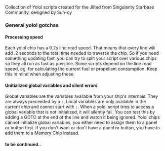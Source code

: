 Collection of Yolol scripts created for the Jilted from Singularity Starbase Community, designed by Sun-cy

### General yolol gotchas

#### Processing speed
Each yolol chip has a 0.2s line read speed. That means that every line will add .2 seconds to the total time needed to traverse the chip.  So if you need something updating fast, you can try to split your script over various chips so they all run as fast as possible.
Some scripts depend on the line read speed, eg. for calculating the current fuel or propellant consumption.  Keep this in mind when adjusting these.

#### Unitialized global variables and silent errors
Global variables are the variables available from your ship's internals.  They are always preceeded by a `:`. Local variables are only available in the current chip and cannot start with `:`.
When a yolol script tries to access a global variable that is not initialized, it will silently fail. You can test this by adding a GOTO at the end of the line and watch it being ignored.  Yolol chips cannot initialize global variables, you either need to assign them to a panel or button first.  If you don't want or don't have a panel or button, you have to add them to a Memory Chip instead.

#### to be continued..
